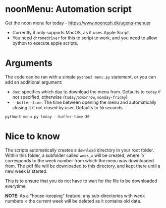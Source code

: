 # noonMenu: Automation script
Get the noon menu for today - https://www.nooncph.dk/ugens-menuer
* Currently it only supports MacOS, as it uses Apple Script.
* You need `chromedriver` for this to script to work, and you need to allow python to execute apple scripts.

# Arguments
The code can be ran with a simple `python3 menu.py` statement, or you can add an additional argument:  
* `day`: specifies which day to download the menu from. Defaults to `today` if not specified, otherwise (`today`,`tomorrow`, `monday-friday`)
* `--buffer-time`: The time between opening the menu and automatically closing it if not closed by user. Defaults to `30` seconds.
```
python3 menu.py today --buffer-time 30
```

# Nice to know
The scripts automatically creates a `download` directory in your root folder. Within this folder, a subfolder called `week_x` will be created, where ´x´ corresponds to the week number from which the menu was downloaded from. The pdf file will be downloaded to this directory, and kept there until a new week is started. 

This is to ensure that you do not have to wait for the file to be downloaded everytime.

**NOTE**: As a "house-keeping" feature, any sub-directories with week numbers < the current week will be deleted as it contains old data.
